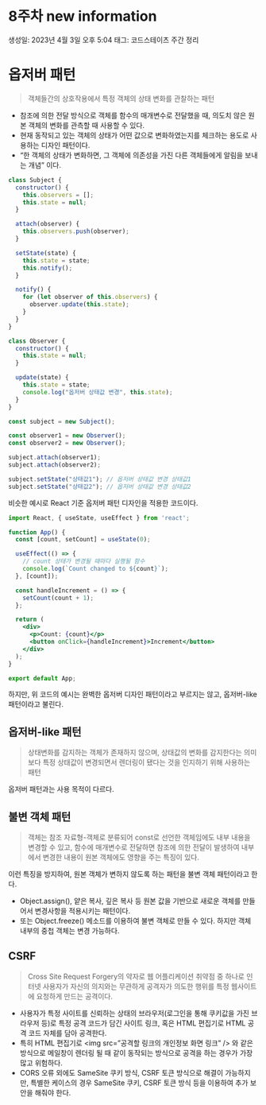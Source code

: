 # 8주차 new information

생성일: 2023년 4월 3일 오후 5:04
태그: 코드스테이츠 주간 정리

# 옵저버 패턴

> 객체들간의 상호작용에서 특정 객체의 상태 변화를 관찰하는 패턴
> 
- 참조에 의한 전달 방식으로 객체를 함수의 매개변수로 전달했을 때, 의도치 않은 원본 객체의 변화를 관측할 때 사용할 수 있다.
- 현재 동작되고 있는 객체의 상태가 어떤 값으로 변화하였는지를 체크하는 용도로 사용하는 디자인 패턴이다.
- “한 객체의 상태가 변화하면, 그 객체에 의존성을 가진 다른 객체들에게 알림을 보내는 개념” 이다.

```jsx
class Subject {
  constructor() {
    this.observers = [];
    this.state = null;
  }

  attach(observer) {
    this.observers.push(observer);
  }

  setState(state) {
    this.state = state;
    this.notify();
  }

  notify() {
    for (let observer of this.observers) {
      observer.update(this.state);
    }
  }
}

class Observer {
  constructor() {
    this.state = null;
  }

  update(state) {
    this.state = state;
    console.log("옵저버 상태값 변경", this.state);
  }
}

const subject = new Subject();

const observer1 = new Observer();
const observer2 = new Observer();

subject.attach(observer1);
subject.attach(observer2);

subject.setState("상태값1"); // 옵저버 상태값 변경 상태값1
subject.setState("상태값2"); // 옵저버 상태값 변경 상태값2
```

비슷한 예시로 React 기준 옵저버 패턴 디자인을 적용한 코드이다.

```jsx
import React, { useState, useEffect } from 'react';

function App() {
  const [count, setCount] = useState(0);

  useEffect(() => {
    // count 상태가 변경될 때마다 실행될 함수
    console.log(`Count changed to ${count}`);
  }, [count]);

  const handleIncrement = () => {
    setCount(count + 1);
  };

  return (
    <div>
      <p>Count: {count}</p>
      <button onClick={handleIncrement}>Increment</button>
    </div>
  );
}

export default App;
```

하지만, 위 코드의 예시는 완벽한 옵저버 디자인 패턴이라고 부르지는 않고, 옵저버-like 패턴이라고 불린다.

## 옵저버-like 패턴

> 상태변화를 감지하는 객체가 존재하지 않으며, 상태값의 변화를 감지한다는 의미보다 특정 상태값이 변경되면서 렌더링이 됐다는 것을 인지하기 위해 사용하는 패턴

옵저버 패턴과는 사용 목적이 다르다.
> 

## 불변 객체 패턴

> 객체는 참조 자료형-객체로 분류되어 const로 선언한 객체임에도 내부 내용을 변경할 수 있고, 함수에 매개변수로 전달하면 참조에 의한 전달이 발생하여 내부에서 변경한 내용이 원본 객체에도 영향을 주는 특징이 있다.

이런 특징을 방지하여, 원본 객체가 변하지 않도록 하는 패턴을 불변 객체 패턴이라고 한다.
> 
- Object.assign(), 얕은 복사, 깊은 복사 등 원본 값을 기반으로 새로운 객체를 만들어서 변경사항을 적용시키는 패턴이다.
- 또는 Object.freeze() 메소드를 이용하여 불변 객체로 만들 수 있다.
하지만 객체 내부의 중첩 객체는 변경 가능하다.

## CSRF

> Cross Site Request Forgery의 약자로 웹 어플리케이션 취약점 중 하나로 인터넷 사용자가 자신의 의지와는 무관하게 공격자가 의도한 행위를 특정 웹사이트에 요청하게 만드는 공격이다.
> 
- 사용자가 특정 사이트를 신뢰하는 상태의 브라우저(로그인을 통해 쿠키값을 가진 브라우저 등)로 특정 공격 코드가 담긴 사이트 링크, 혹은 HTML 편집기로 HTML 공격 코드 자체를 담아 공격한다.
- 특히 HTML 편집기로 <img src=”공격할 링크의 개인정보 화면 링크” /> 와 같은 방식으로 메일창이 렌더링 될 때 같이 동작되는 방식으로 공격을 하는 경우가 가장 많고 위험하다.
- CORS 오류 외에도 SameSite 쿠키 방식, CSRF 토큰 방식으로 해결이 가능하지만, 특별한 케이스의 경우 SameSite 쿠키, CSRF 토큰 방식 등을 이용하여 추가 보안을 해줘야 한다.